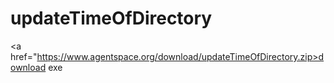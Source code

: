 # updateTimeOfDirectory

<a href="https://www.agentspace.org/download/updateTimeOfDirectory.zip>download exe</a>
